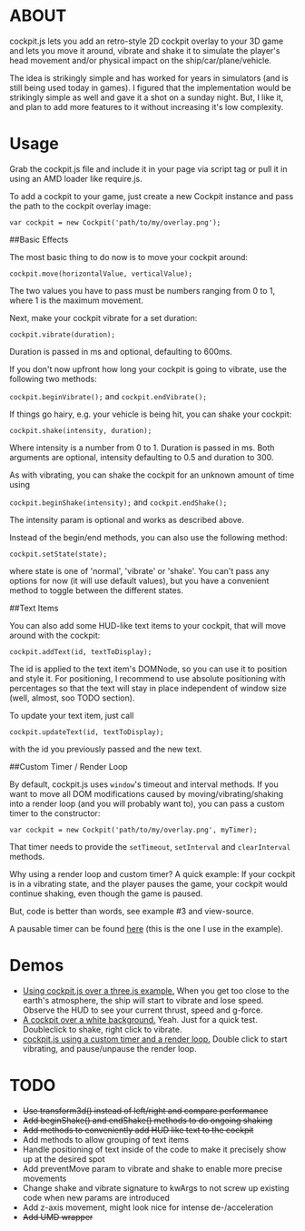 # ABOUT

cockpit.js lets you add an retro-style 2D cockpit overlay to your 3D game and
lets you move it around, vibrate and shake it to simulate the player's head
movement and/or physical impact on the ship/car/plane/vehicle.

The idea is strikingly simple and has worked for years in simulators (and is
still being used today in games). I figured that the implementation would be
strikingly simple as well and gave it a shot on a sunday night. But, I like it,
and plan to add more features to it without increasing it's low complexity.

# Usage

Grab the cockpit.js file and include it in your page via script tag or pull it
in using an AMD loader like require.js.

To add a cockpit to your game, just create a new Cockpit instance and pass the
path to the cockpit overlay image:

`var cockpit = new Cockpit('path/to/my/overlay.png');`

##Basic Effects

The most basic thing to do now is to move your cockpit around:

`cockpit.move(horizontalValue, verticalValue);`

The two values you have to pass must be numbers ranging from 0 to 1, where 1 is  the maximum movement.

Next, make your cockpit vibrate for a set duration:

`cockpit.vibrate(duration);`

Duration is passed in ms and optional, defaulting to 600ms.

If you don't now upfront how long your cockpit is going to vibrate, use the following two methods:

`cockpit.beginVibrate();` and `cockpit.endVibrate();`

If things go hairy, e.g. your vehicle is being hit, you can shake your cockpit:

`cockpit.shake(intensity, duration);`

Where intensity is a number from 0 to 1. Duration is passed in ms. Both arguments are optional, intensity defaulting to 0.5 and duration to 300.

As with vibrating, you can shake the cockpit for an unknown amount of time using

`cockpit.beginShake(intensity);` and `cockpit.endShake();`

The intensity param is optional and works as described above.

Instead of the begin/end methods, you can also use the following method:

`cockpit.setState(state);`

where state is one of 'normal', 'vibrate' or 'shake'. You can't pass any options for now (it will use default values), but you have a convenient method to toggle between the different states.

##Text Items

You can also add some HUD-like text items to your cockpit, that will move around with the cockpit:

`cockpit.addText(id, textToDisplay);`

The id is applied to the text item's DOMNode, so you can use it to position and style it. For positioning, I recommend to use absolute positioning with percentages so that the text will stay in place independent of window size (well, almost, soo TODO section).

To update your text item, just call

`cockpit.updateText(id, textToDisplay);`

with the id you previously passed and the new text.

##Custom Timer / Render Loop

By default, cockpit.js uses `window`'s timeout and interval methods. If you want to move all DOM modifications caused by moving/vibrating/shaking into a render loop (and you will probably want to), you can pass a custom timer to the constructor:

`var cockpit = new Cockpit('path/to/my/overlay.png', myTimer);`

That timer needs to provide the `setTimeout`, `setInterval` and `clearInterval` methods. 

Why using a render loop and custom timer? A quick example: If your cockpit is in a vibrating state, and the player pauses the game, your cockpit would continue shaking, even though the game is paused. 

But, code is better than words, see example #3 and view-source.

A pausable timer can be found [here](https://github.com/jensarps/game-timer) (this is the one I use in the example).


# Demos

* [Using cockpit.js over a three.js example.](http://jensarps.github.com/cockpit.js/demo/three) When you get too close to the earth's atmosphere, the ship will start to vibrate and lose speed. Observe the HUD to see your current thrust, speed and g-force.
* [A cockpit over a white background.](http://jensarps.github.com/cockpit.js/demo/plain) Yeah. Just for a quick test. Doubleclick to shake, right click to vibrate.
* [cockpit.js using a custom timer and a render loop.](http://jensarps.github.com/cockpit.js/demo/custom-timer) Double click to start vibrating, and pause/unpause the render loop.


# TODO

* ~~Use transform3d() instead of left/right and compare performance~~
* ~~Add beginShake() and endShake() methods to do ongoing shaking~~
* ~~Add methods to conveniently add HUD like text to the cockpit~~
* Add methods to allow grouping of text items
* Handle positioning of text inside of the code to make it precisely show up at the desired spot
* Add preventMove param to vibrate and shake to enable more precise movements
* Change shake and vibrate signature to kwArgs to not screw up existing code
when new params are introduced
* Add z-axis movement, might look nice for intense de-/acceleration
* ~~Add UMD wrapper~~
